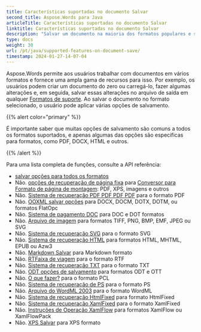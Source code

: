 ```yaml
---
title: Características suportadas no documento Salvar
second_title: Aspose.Words para Java
articleTitle: Características suportadas no documento Salvar
linktitle: Características suportadas no documento Salvar
description: "Salvar um documento na maioria dos formatos populares e suporta lotes de Microsoft Word características."
type: docs
weight: 30
url: /pt/java/supported-features-on-document-save/
timestamp: 2024-01-27-14-07-04
---
```


Aspose.Words permite aos usuários trabalhar com documentos em vários formatos e fornece uma ampla gama de recursos para isso. Por exemplo, os usuários podem criar um documento do zero ou carregá-lo, fazer algumas alterações e, em seguida, salvar essas alterações no arquivo de saída em qualquer [Formatos de suporte](/words/pt/java/supported-document-formats/). Ao salvar o documento no formato selecionado, o usuário pode aplicar várias opções de salvamento.

{{% alert color="primary" %}}

É importante saber que muitas opções de salvamento são comuns a todos os formatos suportados, e apenas algumas das opções são específicas para formatos, como PDF, DOCX, HTML e outros.

{{% /alert %}}

Para uma lista completa de funções, consulte a API referência:

- [salvar opções para todos os formatos](https://reference.aspose.com/words/java/com.aspose.words/saveoptions/)
- Não. [opções de recuperação de página fixa](https://reference.aspose.com/words/java/com.aspose.words/fixedpagesaveoptions/) para [Conversor para Formato de página de montagem](/words/pt/java/converting-to-fixed-page-format/): PDF, XPS, imagens e outros
- Não. [Sistema de recuperação PDF PDF PDF PDF](https://reference.aspose.com/words/java/com.aspose.words/pdfsaveoptions/) para o formato PDF
- Não. [OOXML salvar opções](https://reference.aspose.com/words/java/com.aspose.words/ooxmlsaveoptions/) para DOCX, DOCM, DOTX, DOTM, ou formatos FlatOpc
- Não. [Sistema de pagamento DOC](https://reference.aspose.com/words/java/com.aspose.words/docsaveoptions/) para DOC e DOT formatos
- Não. [Arquivo de imagem](https://reference.aspose.com/words/java/com.aspose.words/imagesaveoptions/) para formatos TIFF, PNG, BMP, EMF, JPEG ou SVG
- Não. [Sistema de recuperação SVG](https://reference.aspose.com/words/java/com.aspose.words/svgsaveoptions/) para o formato SVG
- Não. [Sistema de recuperação HTML](https://reference.aspose.com/words/java/com.aspose.words/htmlsaveoptions/) para formatos HTML, MHTML, EPUB ou Azw3
- Não. [Markdown Salvar](https://reference.aspose.com/words/java/com.aspose.words/markdownsaveoptions/) para Markdown formato
- Não. [RTFaixa de viagem](https://reference.aspose.com/words/java/com.aspose.words/rtfsaveoptions/) para o formato RTF
- Não. [Sistema de recuperação TXT](https://reference.aspose.com/words/java/com.aspose.words/txtsaveoptions/) para o formato TXT
- Não. [ODT opções de salvamento](https://reference.aspose.com/words/java/com.aspose.words/odtsaveoptions/) para formatos ODT e OTT
- Não. [O que fazer?](https://reference.aspose.com/words/java/com.aspose.words/pclsaveoptions/) para o formato PCL
- Não. [Sistema de recuperação de PS](https://reference.aspose.com/words/java/com.aspose.words/pssaveoptions/) para o formato PS
- Não. [Arquivo do WordML 2003](https://reference.aspose.com/words/java/com.aspose.words/wordml2003saveoptions/) para o formato WordML
- Não. [Sistema de recuperação HtmlFixed](https://reference.aspose.com/words/java/com.aspose.words/htmlfixedsaveoptions/) para formato HtmlFixed
- Não. [Sistema de recuperação XamlFixed](https://reference.aspose.com/words/java/com.aspose.words/xamlfixedsaveoptions/) para o formato XamlFixed
- Não. [Instruções de Operação XamlFlow](https://reference.aspose.com/words/java/com.aspose.words/xamlflowsaveoptions/) para formatos XamlFlow ou XamlFlowPack
- Não. [XPS Salvar](https://reference.aspose.com/words/java/com.aspose.words/xpssaveoptions/) para XPS formato
